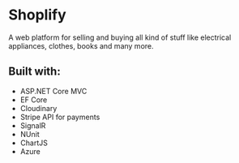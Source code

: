 # Shoplify
A web platform for selling and buying all kind of stuff like electrical appliances, clothes, books and many more.

## Built with:
  * ASP.NET Core MVC
  * EF Core
  * Cloudinary
  * Stripe API for payments
  * SignalR
  * NUnit
  * ChartJS
  * Azure
